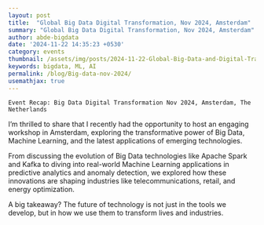 ```yaml
---
layout: post
title:  "Global Big Data Digital Transformation, Nov 2024, Amsterdam"
summary: "Global Big Data Digital Transformation, Nov 2024, Amsterdam"
author: abde-bigdata
date: '2024-11-22 14:35:23 +0530'
category: events
thumbnail: /assets/img/posts/2024-11-22-Global-Big-Data-and-Digital-Transformation-Forum/pic4.jpeg
keywords: bigdata, ML, AI
permalink: /blog/Big-data-nov-2024/
usemathjax: true
---
```



`Event Recap: Big Data Digital Transformation Nov 2024, Amsterdam, The Netherlands `

I’m thrilled to share that I recently had the opportunity to host an engaging workshop in Amsterdam, exploring the transformative power of Big Data, Machine Learning, and the latest applications of emerging technologies. 

From discussing the evolution of Big Data technologies like Apache Spark and Kafka to diving into real-world Machine Learning applications in predictive analytics and anomaly detection, we explored how these innovations are shaping industries like telecommunications, retail, and energy optimization.

A big takeaway? The future of technology is not just in the tools we develop, but in how we use them to transform lives and industries.


